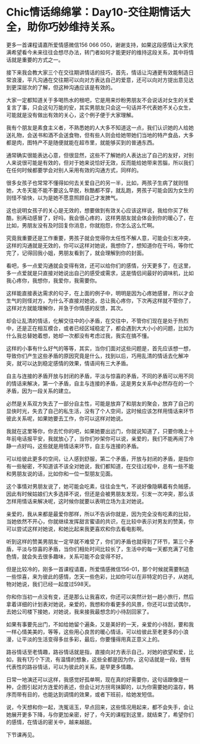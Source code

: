 # Chic情话绵绵掌：Day10-交往期情话大全，助你巧妙维持关系。

更多一首课程请嘉所爱情感微信156 066 050，谢谢支持，如果这段感情让大家充满希望看今未来往往会想尽办法，转门者如何才能更好的维持这段关系，其中将情话就是重要的方式之一。

接下来我会教大家三个在交往期讲情话的技巧，首先，情话让沟通更有效能制造日常浪漫，平凡沟通在交往期可以向对方表达自己的爱意，还可以向对方提出意见达到更深层次的了解，但这种沟通应该是有效的。

大家一定都知道关于多喝热水的根吧，它是用来炒粉男朋友不会说话对女生的关爱复言了事，只会这句万能的安，其实男朋友只会这一句话并不代表她不关心女生，可能就是没有做出有效的关心，这个例子便于大家理解。

我有个朋友是素食主义者，不熟悉她的人大多不知道这一点，我们认识她的人给她送礼物，会送书和酒不会送食物，但有些人则会给她带她们当地的特产食品，大多都是肉，图特产不是随便就能在超市里，就能够买到的普通东西。

通常确实很能表达心意，但很显然，这些不了解她的人表达出了自己的友好，对别人来说很可能是有效的，但对于她来说恰好无效，反而能给她带来苦腦，所以我们在任何时候都要学会对别人采用有效的沟通方式，同样的。

很多女孩子也常常不懂得如何去关爱自己的另一半，比如，两孩子生病了就则怪她，大冬天能不能不要这么早脱，秋酷都不穿，就乱跑，男孩子可能会因为女生的则怪不愉快，以为是她不愿意照顾自己才发脾气。

这也说明女孩子的关心是无效的，想要做到有效关心应该这样说，我给你买了秋酷，别再动感冒了，好吗，我会很心疼的，这样男朋友就会体会到你的暖心了，在比如，男朋友没有及时回复你消息，你就抱怨，你怎么这么忙啊。

究竟我重要还是工作重要，男孩子就会觉得你太任性不解人意，可能会引发冲突，这样的沟通就是无效的，你可以这样对她说，我想你了，想知道你在干吗，等你忙完了，记得回我小姐，男朋友看到了，就会理解到你的封面。

看吧，多一点爱沟通就会变得有效，还可以给你们的感情，分天更多了，在这里，多一点爱就是只直接对她说出自己的感受或需求，这是情侣间最好的调味机，比如我心疼你，我想你，我爱你，我需要你。

这样能直接表达需求的句子，在上面的例子中，明明是因为心疼她感冒，所以才会生气的则怪对方，为什么不直接对她说，总让我心疼你，下次再这样就不管你了，这样对方就能理解你，并急于你情感的反馈，其次。

却会让乱清的情话，化解交往中的小矛盾，在交往中，不管你们现在是处于热烈中，还是正在相互模合，或者已经区域稳定了，都会遇到大大小小的问题，比如为什么我总替她着想，她却一次都没有考虑过我，我实在搞不懂。

这样的小事有什么好气的等等，其实，当你们面对这些问题是，首先应该想一想，导致你们产生这些矛盾的原因究竟是什么，找到以后，巧用乱清的情话去化解冲突，就可以达到稳定感情的效果，情语间有三大矛盾。

自主与连接的矛盾开放与封闭的矛盾，平淡与惊喜的矛盾，不同的矛盾可以用不同的情话来解决，第一个矛盾，自主与连接的矛盾，这是男女关系中必然存在的一个矛盾，因为一段关系的建立。

必然是关系双方失去了一部分自主性，可能是放弃了和朋友的聚会，放弃了自己的显俠时光，失去了自己的私生活，没有了个人空间，这时候应该怎样用情话来环节彼此关系呢，如果她要去工作，你可以这样对她说。

我就在这里等你，你去忙你的吧，如果她要出远门，你就说知道了，只要你晚上十年前电话报平安，我就放心了，当你们吵架你可以说，亲爱的，我们不能再闹了冷静一点好吗，这些就是用情话来环节，自主与连接的矛盾。

可以给彼此更多的空间，让人感到舒服，第二个矛盾，开放与封闭的矛盾，是指你有一些秘密，不知道该不该全对她说，我们都知道，在交往过程中，总有一些不能和男朋友说的话，比如你和一位一型朋友见面。

这个事情对男朋友说了，她可能会吃素，往往会生气，不说好像隐瞒着有负贼感，因此有时候姑娘们大多选择不说，但还是会被男朋友发现，引发一次冲突，那么该怎样用情话来解决呢，这时候你就要以表明立场为主对她说。

亲爱的，我从来都是最爱你那样，所以不告诉你就是，因为完全没有吃素的比较，当她依然不开心，你就继续发挥甜言蜜语的共识，在比较中表示对男友的赞美，你可以尝试这样对她说，和她比起来我更喜欢和你去看电影啊。

听到这样的赞美男朋友一定早就不难受了，你们的矛盾也就得到了环节，第三个矛盾，平淡与惊喜的矛盾，当你们相处时间比较长了，生活中的每一天都充满了可愈色情，就会失去很多趣味，关系可能不会变得不好。

但是比较冷的，刚多一首课程请嘉，所爱情感微信156-01，那个时候就需要制造一些惊喜，来为彼此的感情，怎天一些色彩，比如你可以在非特定的日子，从她礼物对她说，我们已经一起度过598天。

你和你当初一点没有变，还是那么让我喜欢，你还可以突然计划一趟小旅行，然后拿着详细的计划表对她说，亲爱的，我想和你看更多的风景，你还可以尝试偶尔，去她公司楼下接她，对她说，我来接我最想念的小待刮回家了。

如果有事要先出门，不如给她留个遍条，又是美好的一天，亲爱的小待刮，要和我一样心情美美的，等等，这些用心良苦的暖心情话，可以给彼此至老更多的小浪漫，让平淡的生活变得多丝多彩，最后，你要懂得用真正意义上的。

路谷情话至老情趣，路谷情话就是指，直接向对方表示自己，对她的欲望和爱，比如，我有1万个下流，有温情的想象，这些全都是因为你，这句话就是一段，很有代表性的路谷情话，可以为彼此的关系，是早更多情趣。

日常一地演还可以这样，我感觉好孤单啊，现在真的好需要你，这句话跟像是一种，企图引起对方连爱的表述，但会让对方拐弯抹脚的，以为你需要她的温存，韩序而带有目的，也能达到调情的效果，或者下班前，给她发短信。

说，今天想和你一起，洗冤谣玉，早点回来，这些情况用起来，都不会失手，会让她展开更多下降，与你更加亲密，好了，今天的课程到这里，就结束了，希望你们的感情，在情话的密关中，越来越甜。

下节课再见。